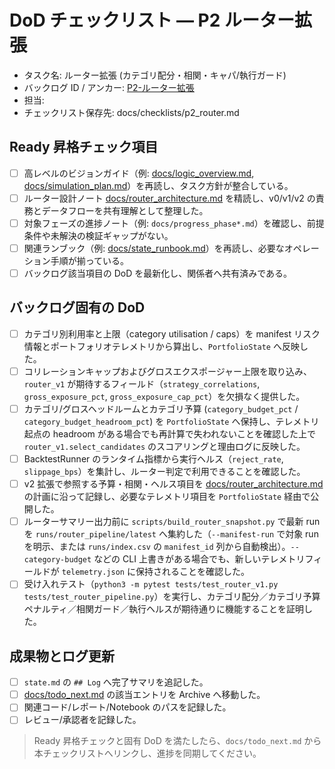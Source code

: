 # DoD チェックリスト — P2 ルーター拡張

- タスク名: ルーター拡張 (カテゴリ配分・相関・キャパ/執行ガード)
- バックログ ID / アンカー: [P2-ルーター拡張](../task_backlog.md#p2-マルチ戦略ポートフォリオ化)
- 担当: <!-- operator_name -->
- チェックリスト保存先: docs/checklists/p2_router.md

## Ready 昇格チェック項目
- [ ] 高レベルのビジョンガイド（例: [docs/logic_overview.md](../logic_overview.md), [docs/simulation_plan.md](../simulation_plan.md)）を再読し、タスク方針が整合している。
- [ ] ルーター設計ノート [docs/router_architecture.md](../router_architecture.md) を精読し、v0/v1/v2 の責務とデータフローを共有理解として整理した。
- [ ] 対象フェーズの進捗ノート（例: `docs/progress_phase*.md`）を確認し、前提条件や未解決の検証ギャップがない。
- [ ] 関連ランブック（例: [docs/state_runbook.md](../state_runbook.md)）を再読し、必要なオペレーション手順が揃っている。
- [ ] バックログ該当項目の DoD を最新化し、関係者へ共有済みである。

## バックログ固有の DoD
- [ ] カテゴリ別利用率と上限（category utilisation / caps）を manifest リスク情報とポートフォリオテレメトリから算出し、`PortfolioState` へ反映した。
- [ ] コリレーションキャップおよびグロスエクスポージャー上限を取り込み、`router_v1` が期待するフィールド（`strategy_correlations`, `gross_exposure_pct`, `gross_exposure_cap_pct`）を欠損なく提供した。
- [ ] カテゴリ/グロスヘッドルームとカテゴリ予算 (`category_budget_pct` / `category_budget_headroom_pct`) を `PortfolioState` へ保持し、テレメトリ起点の headroom がある場合でも再計算で失われないことを確認した上で `router_v1.select_candidates` のスコアリングと理由ログに反映した。
- [ ] BacktestRunner のランタイム指標から実行ヘルス（`reject_rate`, `slippage_bps`）を集計し、ルーター判定で利用できることを確認した。
- [ ] v2 拡張で参照する予算・相関・ヘルス項目を [docs/router_architecture.md](../router_architecture.md) の計画に沿って記録し、必要なテレメトリ項目を `PortfolioState` 経由で公開した。
- [ ] ルーターサマリー出力前に `scripts/build_router_snapshot.py` で最新 run を `runs/router_pipeline/latest` へ集約した（`--manifest-run` で対象 run を明示、または `runs/index.csv` の `manifest_id` 列から自動検出）。`--category-budget` などの CLI 上書きがある場合でも、新しいテレメトリフィールドが `telemetry.json` に保持されることを確認した。
- [ ] 受け入れテスト（`python3 -m pytest tests/test_router_v1.py tests/test_router_pipeline.py`）を実行し、カテゴリ配分／カテゴリ予算ペナルティ／相関ガード／執行ヘルスが期待通りに機能することを証明した。

## 成果物とログ更新
- [ ] `state.md` の `## Log` へ完了サマリを追記した。
- [ ] [docs/todo_next.md](../todo_next.md) の該当エントリを Archive へ移動した。
- [ ] 関連コード/レポート/Notebook のパスを記録した。
- [ ] レビュー/承認者を記録した。

> Ready 昇格チェックと固有 DoD を満たしたら、`docs/todo_next.md` から本チェックリストへリンクし、進捗を同期してください。

